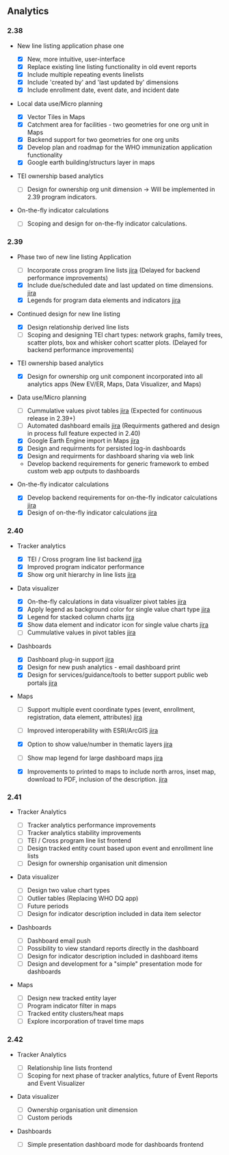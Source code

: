 ## Analytics

### 2.38

-   New line listing application phase one

    -  [x] New, more intuitive, user-interface
    -  [x] Replace existing line listing functionality in old event reports
    -  [x] Include multiple repeating events linelists
    -  [x] Include 'created by' and 'last updated by' dimensions
    -  [x] Include enrollment date, event date, and incident date

-   Local data use/Micro planning

    -  [x] Vector Tiles in Maps
    -  [x] Catchment area for facilities - two geometries for one org unit in Maps
    -  [x] Backend support for two geometries for one org units
    -  [x] Develop plan and roadmap for the WHO immunization application functionality
    -  [x] Google earth building/structurs layer in maps

-   TEI ownership based analytics

    -  [ ] Design for ownership org unit dimension -> Will be implemented in 2.39 program indicators.

-   On-the-fly indicator calculations

    -  [ ] Scoping and design for on-the-fly indicator calculations.

### 2.39

-   Phase two of new line listing Application
    -  [ ] Incorporate cross program line lists [jira](https://jira.dhis2.org/browse/DHIS2-7458) (Delayed for backend performance improvements)
    -  [x] Include due/scheduled date and last updated on time dimensions. [jira](https://jira.dhis2.org/browse/DHIS2-12309)
    -  [x] Legends for program data elements and indicators [jira](https://jira.dhis2.org/browse/DHIS2-75)

-  Continued design for new line listing
    -   [x] Design relationship derived line lists
    -   [ ] Scoping and designing TEI chart types: network graphs, family trees, scatter plots, box and whisker cohort scatter plots. (Delayed for backend performance improvements)
 
-   TEI ownership based analytics

    -   [x] Design for ownership org unit component incorporated into all analytics apps (New EV/ER, Maps, Data Visualizer, and Maps)

-   Data use/Micro planning
    -   [ ] Cummulative values pivot tables [jira](https://jira.dhis2.org/browse/DHIS2-5497) (Expected for continuous release in 2.39+)
    -   [ ] Automated dashboard emails [jira](https://jira.dhis2.org/browse/DHIS2-12101) (Requirments gathered and design in process full feature expected in 2.40)
    -   [x] Google Earth Engine import in Maps [jira](https://jira.dhis2.org/browse/DHIS2-11966)
    -   [x] Design and requirments for persisted log-in dashboards
    -   [x] Design and requirments for dashboard sharing via web link
    -   Develop backend requirements for generic framework to embed custom web app outputs to dashboards

-   On-the-fly indicator calculations

    -   [x] Develop backend requirements for on-the-fly indicator calculations [jira](https://dhis2.atlassian.net/browse/DHIS2-13871)
    -   [x] Design of on-the-fly indicator calculations [jira](https://dhis2.atlassian.net/browse/DHIS2-13871)

### 2.40

-   Tracker analytics 

    -   [x] TEI / Cross program line list backend [jira](https://dhis2.atlassian.net/browse/DHIS2-13779)
    -   [x] Improved program indicator performance
    -   [x] Show org unit hierarchy in line lists [jira](https://dhis2.atlassian.net/browse/DHIS2-1558)
   
-   Data visualizer

    -   [x] On-the-fly calculations in data visualizer pivot tables [jira](https://dhis2.atlassian.net/browse/DHIS2-13871)
    -   [x] Apply legend as background color for single value chart type [jira](https://dhis2.atlassian.net/browse/DHIS2-13702)
    -   [x] Legend for stacked column charts [jira](https://dhis2.atlassian.net/browse/DHIS2-13783)  
    -   [x] Show data element and indicator icon for single value charts [jira](https://dhis2.atlassian.net/browse/DHIS2-10496)
    -   [ ] Cummulative values in pivot tables [jira](https://dhis2.atlassian.net/browse/DHIS2-5497)

-   Dashboards 

    -   [x] Dashboard plug-in support [jira](https://dhis2.atlassian.net/browse/TECH-475)
    -   [x] Design for new push analytics - email dashboard print
    -   [x] Design for services/guidance/tools to better support public web portals [jira](https://dhis2.atlassian.net/browse/DHIS2-13716)

-   Maps

    - [ ] Support multiple event coordinate types (event, enrollment, registration, data element, attributes) [jira](https://dhis2.atlassian.net/browse/DHIS2-8165) 
    - [ ] Improved interoperability with ESRI/ArcGIS [jira](https://dhis2.atlassian.net/browse/DHIS2-9526)
    - [x] Option to show value/number in thematic layers [jira](https://jira.dhis2.org/browse/DHIS2-13356)
    - [ ] Show map legend for large dashboard maps [jira](https://dhis2.atlassian.net/browse/DHIS2-13242)
    - [x] Improvements to printed to maps to include north arros, inset map, download to PDF, inclusion of the description. [jira](https://dhis2.atlassian.net/browse/DHIS2-14317)


### 2.41

-   Tracker Analytics

    -   [ ] Tracker analytics performance improvements
    -   [ ] Tracker analytics stability improvements
    -   [ ] TEI / Cross program line list frontend
    -   [ ] Design tracked entity count based upon event and enrollment line lists
    -   [ ] Design for ownership organisation unit dimension

-   Data visualizer

    -   [ ] Design two value chart types 
    -   [ ] Outlier tables (Replacing WHO DQ app)
    -   [ ] Future periods
    -   [ ] Design for indicator description included in data item selector

-   Dashboards

    -   [ ] Dashboard email push
    -   [ ] Possibility to view standard reports directly in the dashboard
    -   [ ] Design for indicator description included in dashboard items
    -   [ ] Design and development for a "simple" presentation mode for dashboards

-   Maps
    -   [ ] Design new tracked entity layer 
    -   [ ] Program indicator filter in maps
    -   [ ] Tracked entity clusters/heat maps
    -   [ ] Explore incorporation of travel time maps

### 2.42

-   Tracker Analytics

    - [ ] Relationship line lists frontend
    - [ ] Scoping for next phase of tracker analytics, future of Event Reports and Event Visualizer

-   Data visualizer

    - [ ] Ownership organisation unit dimension
    - [ ] Custom periods

-   Dashboards
    
    - [ ] Simple presentation dashboard mode for dashboards frontend
